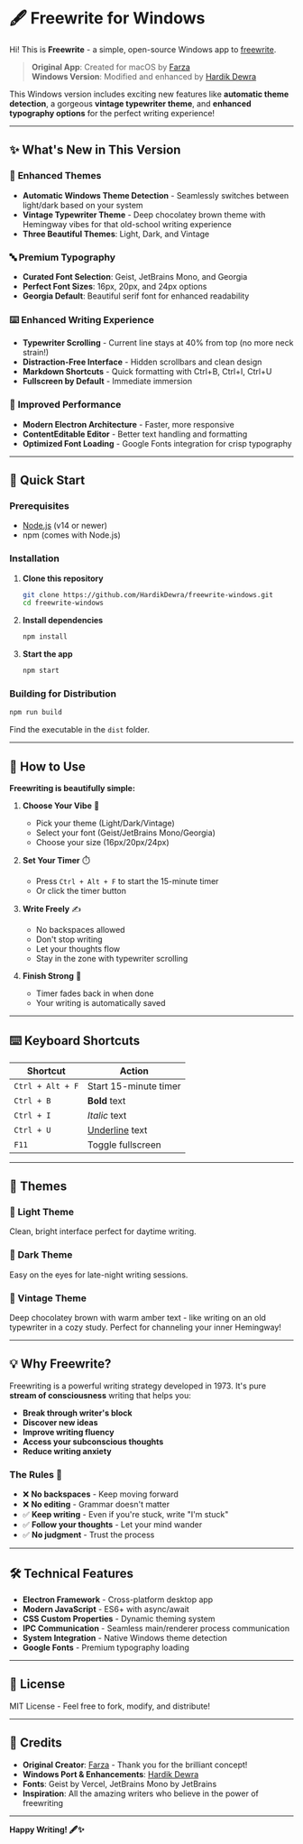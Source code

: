 # 🖋️ Freewrite for Windows

Hi! This is **Freewrite** - a simple, open-source Windows app to [freewrite](https://writingprocess.mit.edu/process/step-1-generate-ideas/instructions/freewriting/).

> **Original App**: Created for macOS by [Farza](https://github.com/buildspace/freewrite)  
> **Windows Version**: Modified and enhanced by [Hardik Dewra](https://github.com/HardikDewra)

This Windows version includes exciting new features like **automatic theme detection**, a gorgeous **vintage typewriter theme**, and **enhanced typography options** for the perfect writing experience!

---

## ✨ **What's New in This Version**

### 🎨 **Enhanced Themes**
- **Automatic Windows Theme Detection** - Seamlessly switches between light/dark based on your system
- **Vintage Typewriter Theme** - Deep chocolatey brown theme with Hemingway vibes for that old-school writing experience
- **Three Beautiful Themes**: Light, Dark, and Vintage

### 🔤 **Premium Typography** 
- **Curated Font Selection**: Geist, JetBrains Mono, and Georgia
- **Perfect Font Sizes**: 16px, 20px, and 24px options
- **Georgia Default**: Beautiful serif font for enhanced readability

### ⌨️ **Enhanced Writing Experience**
- **Typewriter Scrolling** - Current line stays at 40% from top (no more neck strain!)
- **Distraction-Free Interface** - Hidden scrollbars and clean design
- **Markdown Shortcuts** - Quick formatting with Ctrl+B, Ctrl+I, Ctrl+U
- **Fullscreen by Default** - Immediate immersion

### 🚀 **Improved Performance**
- **Modern Electron Architecture** - Faster, more responsive
- **ContentEditable Editor** - Better text handling and formatting
- **Optimized Font Loading** - Google Fonts integration for crisp typography

---

## 🚀 **Quick Start**

### **Prerequisites**
- [Node.js](https://nodejs.org/) (v14 or newer)
- npm (comes with Node.js)

### **Installation**

1. **Clone this repository**
   ```bash
   git clone https://github.com/HardikDewra/freewrite-windows.git
   cd freewrite-windows
   ```

2. **Install dependencies**
   ```bash
   npm install
   ```

3. **Start the app**
   ```bash
   npm start
   ```

### **Building for Distribution**
```bash
npm run build
```
Find the executable in the `dist` folder.

---

## 🎯 **How to Use**

**Freewriting is beautifully simple:**

1. **Choose Your Vibe** 🎨
   - Pick your theme (Light/Dark/Vintage)
   - Select your font (Geist/JetBrains Mono/Georgia)
   - Choose your size (16px/20px/24px)

2. **Set Your Timer** ⏱️
   - Press `Ctrl + Alt + F` to start the 15-minute timer
   - Or click the timer button

3. **Write Freely** ✍️
   - No backspaces allowed
   - Don't stop writing
   - Let your thoughts flow
   - Stay in the zone with typewriter scrolling

4. **Finish Strong** 🎉
   - Timer fades back in when done
   - Your writing is automatically saved

---

## ⌨️ **Keyboard Shortcuts**

| Shortcut | Action |
|----------|--------|
| `Ctrl + Alt + F` | Start 15-minute timer |
| `Ctrl + B` | **Bold** text |
| `Ctrl + I` | *Italic* text |
| `Ctrl + U` | <u>Underline</u> text |
| `F11` | Toggle fullscreen |

---

## 🎨 **Themes**

### **🌅 Light Theme**
Clean, bright interface perfect for daytime writing.

### **🌙 Dark Theme**  
Easy on the eyes for late-night writing sessions.

### **📜 Vintage Theme**
Deep chocolatey brown with warm amber text - like writing on an old typewriter in a cozy study. Perfect for channeling your inner Hemingway!

---

## 💡 **Why Freewrite?**

Freewriting is a powerful writing strategy developed in 1973. It's pure **stream of consciousness** writing that helps you:

- **Break through writer's block**
- **Discover new ideas**
- **Improve writing fluency**
- **Access your subconscious thoughts**
- **Reduce writing anxiety**

### **The Rules** 📝
- ❌ **No backspaces** - Keep moving forward
- ❌ **No editing** - Grammar doesn't matter
- ✅ **Keep writing** - Even if you're stuck, write "I'm stuck"
- ✅ **Follow your thoughts** - Let your mind wander
- ✅ **No judgment** - Trust the process

---

## 🛠️ **Technical Features**

- **Electron Framework** - Cross-platform desktop app
- **Modern JavaScript** - ES6+ with async/await
- **CSS Custom Properties** - Dynamic theming system
- **IPC Communication** - Seamless main/renderer process communication
- **System Integration** - Native Windows theme detection
- **Google Fonts** - Premium typography loading

---

## 📄 **License**

MIT License - Feel free to fork, modify, and distribute!

---

## 🙏 **Credits**

- **Original Creator**: [Farza](https://github.com/buildspace/freewrite) - Thank you for the brilliant concept!
- **Windows Port & Enhancements**: [Hardik Dewra](https://github.com/HardikDewra)
- **Fonts**: Geist by Vercel, JetBrains Mono by JetBrains
- **Inspiration**: All the amazing writers who believe in the power of freewriting

---

**Happy Writing! 🖋️✨**
